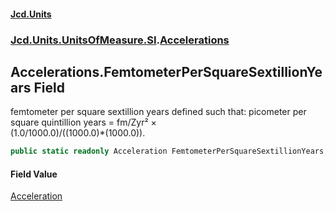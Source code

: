 #### [Jcd.Units](index.md 'index')
### [Jcd.Units.UnitsOfMeasure.SI](Jcd.Units.UnitsOfMeasure.SI.md 'Jcd.Units.UnitsOfMeasure.SI').[Accelerations](Accelerations.md 'Jcd.Units.UnitsOfMeasure.SI.Accelerations')

## Accelerations.FemtometerPerSquareSextillionYears Field

femtometer per square sextillion years defined such that: picometer per square quintillion years = fm/Zyr² ×  
(1.0/1000.0)/((1000.0)*(1000.0)).

```csharp
public static readonly Acceleration FemtometerPerSquareSextillionYears;
```

#### Field Value
[Acceleration](Acceleration.md 'Jcd.Units.UnitTypes.Acceleration')